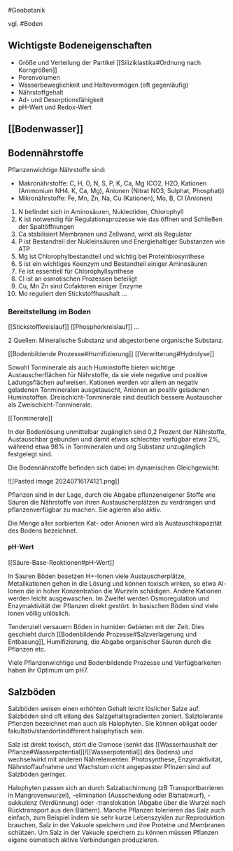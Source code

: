 #Geobotanik 

vgl. #Boden 

## Wichtigste Bodeneigenschaften

- Größe und Verteilung der Partikel [[Siliziklastika#Ordnung nach Korngrößen]]
- Porenvolumen
- Wasserbeweglichkeit und Haltevermögen (oft gegenläufig)
- Nährstoffgehalt
- Ad- und Desorptionsfähigkeit
- pH-Wert und Redox-Wert

## [[Bodenwasser]]

## Bodennährstoffe

Pflanzenwichtige Nährstoffe sind:
- Makronährstoffe: C, H, O, N, S, P, K, Ca, Mg (CO2, H2O, Kationen (Ammonium NH4, K, Ca, Mg), Anionen (Nitrat NO3, Sulphat, Phosphat))
- Mikronährstoffe: Fe, Mn, Zn, Na, Cu (Kationen), Mo, B, Cl (Anionen)

1. N befindet sich in Aminosäuren, Nukleotiden, Chlorophyll
2. K ist notwendig für Regulationsprozesse wie das öffnen und Schließen der Spaltöffnungen
3. Ca stabilisiert Membranen und Zellwand, wirkt als Regulator
4. P ist Bestandteil der Nukleinsäuren und Energiehaltiger Substanzen wie ATP
5. Mg ist Chlorophylbestandteil und wichtig bei Proteinbiosynthese
6. S ist ein wichtiges Koenzym und Bestandteil einiger Aminosäuren
7. Fe ist essentiell für Chlorophyllsynthese
8. Cl ist an osmotischen Prozessen beteiligt
9. Cu, Mn Zn sind Cofaktoren einiger Enzyme
10. Mo reguliert den Stickstoffhaushalt
...

### Bereitstellung im Boden

[[Stickstoffkreislauf]] [[Phosphorkreislauf]] ...

2 Quellen: Mineralische Substanz und abgestorbene organische Substanz.

[[Bodenbildende Prozesse#Humifizierung]] [[Verwitterung#Hydrolyse]]

Sowohl Tonminerale als auch Huminstoffe bieten wichtige Austauscherflächen für Nährstoffe, da sie viele negative und positive Ladungsflächen aufweisen. Kationen werden vor allem an negativ geladenen Tonmineralen ausgetauscht, Anionen an positiv geladenen Huminstoffen. Dreischicht-Tonminerale sind deutlich bessere Austauscher als Zweischicht-Tonminerale.

[[Tonminerale]]

In der Bodenlösung unmittelbar zugänglich sind 0,2 Prozent der Nährstoffe, Austauschbar gebunden und damit etwas schlechter verfügbar etwa 2%, während etwa 98% in Tonmineralen und org Substanz unzugänglich festgelegt sind.

Die Bodennährstoffe befinden sich dabei im dynamischen Gleichgewicht:

![[Pasted image 20240716174121.png]]

Pflanzen sind in der Lage, durch die Abgabe pflanzeneigener Stoffe wie Säuren die Nährstoffe von ihren Austauscherplätzen zu verdrängen und pflanzenverfügbar zu machen. Sie agieren also aktiv.

Die Menge aller sorbierten Kat- oder Anionen wird als Austauschkapazität des Bodens bezeichnet.

#### pH-Wert

[[Säure-Base-Reaktionen#pH-Wert]]

In Sauren Böden besetzen H+-Ionen viele Austauscherplätze, Metallkationen gehen in die Lösung und können toxisch wirken, so etwa Al-Ionen die in hoher Konzentration die Wurzeln schädigen. Andere Kationen werden leicht ausgewaschen. Im Zweifel werden Osmoregulation und Enzymaktivität der Pflanzen direkt gestört. In basischen Böden sind viele Ionen völlig unlöslich.

Tendenziell versauern Böden in humiden Gebieten mit der Zeit. Dies geschieht durch
[[Bodenbildende Prozesse#Salzverlagerung und Entbasung]], Humifizierung, die Abgabe organischer Säuren durch die Pflanzen etc.

Viele Pflanzenwichtige und Bodenbildende Prozesse und Verfügbarkeiten haben ihr Optimum um pH7.

## Salzböden

Salzböden weisen einen erhöhten Gehalt leicht löslicher Salze auf. Salzböden sind oft etlang des Salzgehaltsgradienten zoniert. Salztolerante Pflenzen bezeichnet man auch als Halophyten. Sie können obligat ooder fakultativ/standortindifferent halophytisch sein.

Salz ist direkt toxisch, stört die Osmose (senkt das [[Wasserhaushalt der Pflanze#Wasserpotential]]/[[Wasserpotential]] des Bodens) und wechselwirkt mit anderen Nährelementen. Photosynthese, Enzymaktivität, Nährstoffaufnahme und Wachstum nicht angepasster Pflnzen sind auf Salzböden geringer.

Halophyten passen sich an durch Salzabschirmung (zB Transportbarrieren in Mangrovenwurzel), -elimination (Ausscheidung oder Blattabwurf), -sukkulenz (Verdünnung) oder -translokation (Abgabe über die Wurzel nach Rücktransport aus den Blättern). Manche Pflanzen tolerieren das Salz auch einfach, zum Beispiel indem sie sehr kurze Lebenszyklen zur Reproduktion brauchen, Salz in der Vakuole speichern und ihre Proteine und Membranen schützen. Um Salz in der Vakuole speichern zu können müssen Pflanzen eigene osmotisch aktive Verbindungen produzieren.
